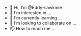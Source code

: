 - 👋 Hi, I’m @Eddy-sawkmie
- 👀 I’m interested in ...
- 🌱 I’m currently learning ...
- 💞️ I’m looking to collaborate on ...
- 📫 How to reach me ...

<!---
Eddy-sawkmie/Eddy-sawkmie is a ✨ special ✨ repository because its `README.md` (this file) appears on your GitHub profile.
You can click the Preview link to take a look at your changes.
--->
